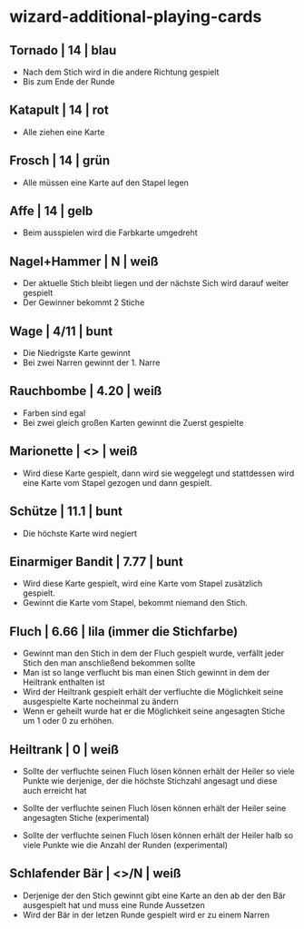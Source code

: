 # wizard-additional-playing-cards

## Tornado | 14 | blau

- Nach dem Stich wird in die andere Richtung gespielt
- Bis zum Ende der Runde

## Katapult | 14 | rot

- Alle ziehen eine Karte

## Frosch | 14 | grün

- Alle müssen eine Karte auf den Stapel legen

## Affe | 14 | gelb

- Beim ausspielen wird die Farbkarte umgedreht

## Nagel+Hammer | N | weiß

- Der aktuelle Stich bleibt liegen und der nächste Sich wird darauf weiter gespielt
- Der Gewinner bekommt 2 Stiche

## Wage | 4/11 | bunt

- Die Niedrigste Karte gewinnt
- Bei zwei Narren gewinnt der 1. Narre

## Rauchbombe | 4.20 | weiß

- Farben sind egal
- Bei zwei gleich großen Karten gewinnt die Zuerst gespielte

## Marionette | <> | weiß

- Wird diese Karte gespielt, dann wird sie weggelegt und stattdessen wird eine Karte vom Stapel gezogen und dann gespielt.

## Schütze | 11.1 | bunt

- Die höchste Karte wird negiert

## Einarmiger Bandit | 7.77 | bunt

- Wird diese Karte gespielt, wird eine Karte vom Stapel zusätzlich gespielt.
- Gewinnt die Karte vom Stapel, bekommt niemand den Stich.

## Fluch | 6.66 | lila (immer die Stichfarbe)

- Gewinnt man den Stich in dem der Fluch gespielt wurde, verfällt jeder Stich den man anschließend bekommen sollte
- Man ist so lange verflucht bis man einen Stich gewinnt in dem der Heiltrank enthalten ist
- Wird der Heiltrank gespielt erhält der verfluchte die Möglichkeit seine ausgespielte Karte nocheinmal zu ändern
- Wenn er geheilt wurde hat er die Möglichkeit seine angesagten Stiche um 1 oder 0 zu erhöhen.

## Heiltrank | 0 | weiß


- Sollte der verfluchte seinen Fluch lösen können erhält der Heiler so viele Punkte wie derjenige, der die höchste Stichzahl angesagt und diese auch erreicht hat

- Sollte der verfluchte seinen Fluch lösen können erhält der Heiler seine angesagten Stiche (experimental)
- Sollte der verfluchte seinen Fluch lösen können erhält der Heiler halb so viele Punkte wie die Anzahl der Runden (experimental)

## Schlafender Bär | <>/N | weiß

- Derjenige der den Stich gewinnt gibt eine Karte an den ab der den Bär ausgespielt hat und muss eine Runde Aussetzen
- Wird der Bär in der letzen Runde gespielt wird er zu einem Narren
